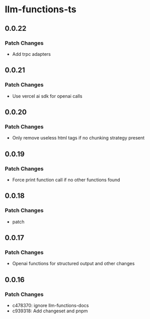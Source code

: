 # llm-functions-ts

## 0.0.22

### Patch Changes

- Add trpc adapters

## 0.0.21

### Patch Changes

- Use vercel ai sdk for openai calls

## 0.0.20

### Patch Changes

- Only remove useless html tags if no chunking strategy present

## 0.0.19

### Patch Changes

- Force print function call if no other functions found

## 0.0.18

### Patch Changes

- patch

## 0.0.17

### Patch Changes

- Openai functions for structured output and other changes

## 0.0.16

### Patch Changes

- c478370: ignore llm-functions-docs
- c939318: Add changeset and pnpm

